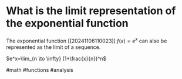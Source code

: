 # What is the limit representation of the exponential function
The exponential function [[20241106110023]] $f(x)=e^x$ can also be represented as the limit of a sequence.

$e^x=\lim_{n \to \infty} (1+\frac{x}{n})^n$

#math #functions #analysis